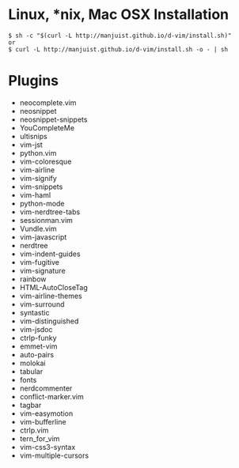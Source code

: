 # Linux, *nix, Mac OSX Installation #
```
$ sh -c "$(curl -L http://manjuist.github.io/d-vim/install.sh)"
or
$ curl -L http://manjuist.github.io/d-vim/install.sh -o - | sh
```
# Plugins #
* neocomplete.vim
* neosnippet
* neosnippet-snippets
* YouCompleteMe
* ultisnips
* vim-jst
* python.vim
* vim-coloresque
* vim-airline
* vim-signify
* vim-snippets
* vim-haml
* python-mode
* vim-nerdtree-tabs
* sessionman.vim
* Vundle.vim
* vim-javascript
* nerdtree
* vim-indent-guides
* vim-fugitive
* vim-signature
* rainbow
* HTML-AutoCloseTag
* vim-airline-themes
* vim-surround
* syntastic
* vim-distinguished
* vim-jsdoc
* ctrlp-funky
* emmet-vim
* auto-pairs
* molokai
* tabular
* fonts
* nerdcommenter
* conflict-marker.vim
* tagbar
* vim-easymotion
* vim-bufferline
* ctrlp.vim
* tern_for_vim
* vim-css3-syntax
* vim-multiple-cursors
